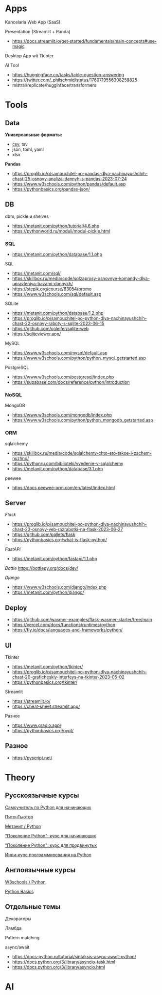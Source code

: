 # Apps

Kancelaria Web App (SaaS)

Presentation (Streamlit + Panda)
- https://docs.streamlit.io/get-started/fundamentals/main-concepts#use-magic

Desktop App wit Tkinter

AI Tool
- https://huggingface.co/tasks/table-question-answering
- https://twitter.com/_philschmid/status/1760719556308258825
- mistral/replicate/hugginface/transformers

# Tools

## Data

**Универсальные форматы:**
- [csv](https://metanit.com/python/tutorial/4.3.php), tsv
- json, toml, yaml
- xlsx



**Pandas**
- https://proglib.io/p/samouchitel-po-pandas-dlya-nachinayushchih-chast-25-osnovy-analiza-dannyh-s-pandas-2023-07-24
- https://www.w3schools.com/python/pandas/default.asp
- https://pythonbasics.org/pandas-json/

## DB

dbm, pickle и shelves
- https://metanit.com/python/tutorial/4.6.php
- https://pythonworld.ru/moduli/modul-pickle.html

### SQL

- https://metanit.com/python/database/1.1.php

SQL
- https://metanit.com/sql/
- https://skillbox.ru/media/code/sqlzaprosy-osnovnye-komandy-dlya-upravleniya-bazami-dannykh/
- https://stepik.org/course/63054/promo
- https://www.w3schools.com/sql/default.asp
  
SQLite
- https://metanit.com/python/database/1.2.php
- https://proglib.io/p/samouchitel-po-python-dlya-nachinayushchih-chast-22-osnovy-raboty-s-sqlite-2023-06-15
- https://github.com/coleifer/sqlite-web
- https://sqliteviewer.app/

MySQL
- https://www.w3schools.com/mysql/default.asp
- https://www.w3schools.com/python/python_mysql_getstarted.asp

PostgreSQL
- https://www.w3schools.com/postgresql/index.php
- https://supabase.com/docs/reference/python/introduction

### NoSQL

MongoDB
- https://www.w3schools.com/mongodb/index.php
- https://www.w3schools.com/python/python_mongodb_getstarted.asp


### ORM

sqlalchemy
- https://skillbox.ru/media/code/sqlalchemy-chto-eto-takoe-i-zachem-nuzhno/
- https://pythonru.com/biblioteki/vvedenie-v-sqlalchemy
- https://metanit.com/python/database/3.1.php

peewee
- https://docs.peewee-orm.com/en/latest/index.html


## Server

_Flask_
- https://proglib.io/p/samouchitel-po-python-dlya-nachinayushchih-chast-23-osnovy-veb-razrabotki-na-flask-2023-06-27
- https://github.com/pallets/flask
- https://pythonbasics.org/what-is-flask-python/

_FastAPI_
- https://metanit.com/python/fastapi/1.1.php

_Bottle_
https://bottlepy.org/docs/dev/

_Django_
- https://www.w3schools.com/django/index.php
- https://metanit.com/python/django/

## Deploy

- https://github.com/wasmer-examples/flask-wasmer-starter/tree/main
- https://vercel.com/docs/functions/runtimes/python
- https://fly.io/docs/languages-and-frameworks/python/

## UI

Tkinter
- https://metanit.com/python/tkinter/
- https://proglib.io/p/samouchitel-po-python-dlya-nachinayushchih-chast-20-graficheskiy-interfeys-na-tkinter-2023-05-02
- https://pythonbasics.org/tkinter/

Streamlit
- https://streamlit.io/
- https://cheat-sheet.streamlit.app/

Разное
- https://www.gradio.app/
- https://pythonbasics.org/pyqt/

## Разное
- https://pyscript.net/

# Theory

## Русскоязычные курсы

[Самоучитель по Python для начинающих](https://proglib.io/p/samouchitel-po-python-dlya-nachinayushchih-chast-1-osobennosti-sfery-primeneniya-ustanovka-onlayn-ide-2022-09-26)

[ПитонТьютор](https://pythontutor.ru/lessons/inout_and_arithmetic_operations/)

[Метанит / Python](https://metanit.com/python/)

["Поколение Python": курс для начинающих](https://stepik.org/course/58852/promo)

["Поколение Python": курс для продвинутых](https://stepik.org/course/68343/promo)

[Инди-курс программирования на Python](https://stepik.org/course/63085/promo)

## Англоязычные курсы

[W3schools / Python](https://www.w3schools.com/python/default.asp)

[Python Basics](https://pythonbasics.org/)

## Отдельные темы

Декораторы

Лямбда

Pattern matching



async/await
- https://docs-python.ru/tutorial/sintaksis-async-await-python/
- https://docs.python.org/3/library/asyncio-task.html
- https://docs.python.org/3/library/asyncio.html

# AI
